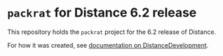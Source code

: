 `packrat` for Distance 6.2 release
==================================

This repository holds the `packrat` project for the 6.2 release of Distance.

For how it was created, see [documentation on DistanceDevelopment](http://distancedevelopment.github.io/dev/packrat.html).



